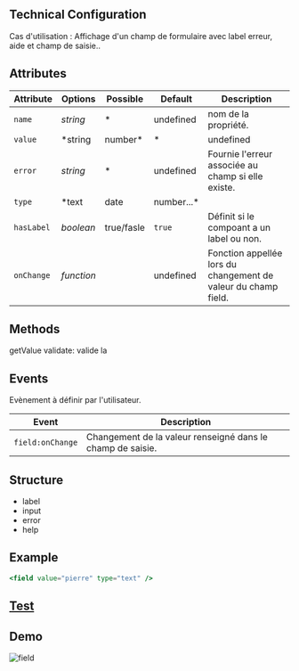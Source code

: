 ## Technical Configuration

Cas d'utilisation :
Affichage d'un champ de formulaire avec label erreur, aide et champ de saisie..


## Attributes

Attribute       | Options              | Possible              | Default       | Description
---             | ---                  | ---                   | ---           | ---
`name`         | *string*              | *                     |   undefined   | nom de la propriété.
`value`         | *string|number*      | *                     |   undefined   | Fournie la valeur du composant.
`error`         | *string*      | *                     |   undefined   | Fournie l'erreur associée au champ si elle existe.
`type`          | *text|date|number...*|                       |     text      | Définie le composant permettant d'afficher une ligne de la liste.
`hasLabel`      | *boolean*            |       true/fasle      | `true`        | Définit si le compoant a un label ou non.
`onChange`      | *function*           |                       |     undefined | Fonction appellée lors du changement de valeur du champ field.

## Methods

getValue
validate: valide la

## Events

Evènement à définir par l'utilisateur.

Event           | Description
---             | ---
`field:onChange`  | Changement de la valeur renseigné dans le champ de saisie.

## Structure
- label
- input
- error
- help

## Example
```jsx
<field value="pierre" type="text" />
```


## [Test](http://kleegroup.github.io/focus-components/form/field/example)

## Demo
![field](http://images.ientrymail.com/webpronews/article_pics/html-speech-input.jpg)
